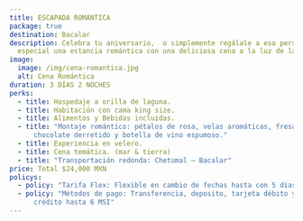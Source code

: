 ```yaml
---
title: ESCAPADA ROMÁNTICA
package: true
destination: Bacalar
description: Celebra tu aniversario,  o simplemente regálale a esa persona tan
  especial una estancia romántica con una deliciosa cena a la luz de las velas
image:
  image: /img/cena-romantica.jpg
  alt: Cena Romántica
duration: 3 DÍAS 2 NOCHES
perks:
  - title: Hospedaje a orilla de laguna.
  - title: Habitación con cama king size.
  - title: Alimentos y Bebidas incluidas.
  - title: "Montaje romántico: pétalos de rosa, velas aromáticas, fresas con
      chocolate derretido y botella de vino espumoso."
  - title: Experiencia en velero.
  - title: Cena temática. (mar & tierra)
  - title: "Transportación redonda: Chetumal – Bacalar"
price: Total $24,000 MXN
policys:
  - policy: "Tarifa Flex: Flexible en cambio de fechas hasta con 5 días anticipación"
  - policy: "Métodos de pago: Transferencia, deposito, tarjeta débito y tarjeta de
      crédito hasta 6 MSI"
---
```

